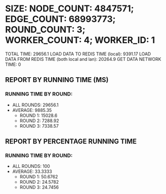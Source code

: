 
# SIZE: NODE_COUNT: 4847571; EDGE_COUNT: 68993773; ROUND_COUNT: 3; WORKER_COUNT: 4; WORKER_ID: 1
 TOTAL TIME: 29656.1
 LOAD DATA TO REDIS TIME (local): 9391.17
 LOAD DATA FROM REDIS TIME (both local and lan): 20264.9
 GET DATA NETWORK TIME: 0

## REPORT BY RUNNING TIME (MS)

 ### RUNNING TIME BY ROUND:

  + ALL ROUNDS: 29656.1
  + AVERAGE: 9885.35
     + ROUND 1: 15028.6
     + ROUND 2: 7288.92
     + ROUND 3: 7338.57

## REPORT BY PERCENTAGE RUNNING TIME

 ### RUNNING TIME BY ROUND:

  + ALL ROUNDS: 100
  + AVERAGE: 33.3333
     + ROUND 1: 50.6762
     + ROUND 2: 24.5782
     + ROUND 3: 24.7456

